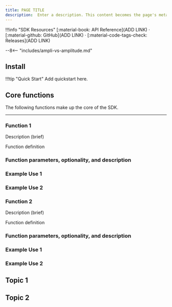 ```yaml
---
title: PAGE TITLE
description:  Enter a description. This content becomes the page's meta description.
---
```


<!-- see https://www.docs.developers.amplitude.com/experiment/sdks/javascript-sdk/ for a live example-->


!!!info "SDK Resources"
    [:material-book: API Reference](ADD LINK) · [:material-github: GitHub](ADD LINK) · [:material-code-tags-check: Releases](ADD LINK)

--8<-- "includes/ampli-vs-amplitude.md"

## Install

<!-- insert tabbed install instructions-->

!!!tip "Quick Start"
    Add quickstart here. 


## Core functions

The following functions make up the core of the <INSERT NAME> SDK.

--------------------------

### Function 1

Description (brief)

Function definition

### Function parameters, optionality, and description

### Example Use 1

### Example Use 2

### Function 2

Description (brief)

Function definition

### Function parameters, optionality, and description

### Example Use 1

### Example Use 2

## Topic 1

<!-- 
Use topics to explain advanced usage or special circumstances. Examples: 
- Opt users out of tracking
- Set custom user ID
- Log events to multiple Amplitude projects
-->

## Topic 2


